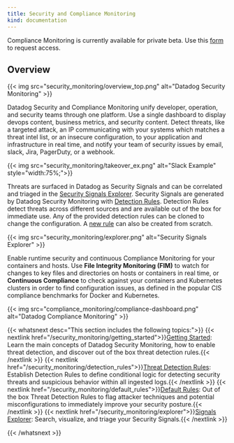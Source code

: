 ```yaml
---
title: Security and Compliance Monitoring
kind: documentation
---
```


<div class="alert alert-warning">
Compliance Monitoring is currently available for private beta. Use this <a href="https://docs.google.com/forms/d/e/1FAIpQLScTA913tNGptcAeNNdWlvgECjekYoDVJwR-OkMtZYnJnq-FWw/viewform">form</a> to request access.
</div>

## Overview

{{< img src="security_monitoring/overview_top.png" alt="Datadog Security Monitoring" >}}

Datadog Security and Compliance Monitoring unify developer, operation, and security teams through one platform. Use a single dashboard to display devops content, business metrics, and security content. Detect threats, like a targeted attack, an IP communicating with your systems which matches a threat intel list, or an insecure configuration, to your application and infrastructure in real time, and notify your team of security issues by email, slack, Jira, PagerDuty, or a webhook.

{{< img src="security_monitoring/takeover_ex.png" alt="Slack Example"  style="width:75%;">}}

Threats are surfaced in Datadog as Security Signals and can be correlated and triaged in the [Security Signals Explorer][1]. Security Signals are generated by Datadog Security Monitoring with [Detection Rules][2]. Detection Rules detect threats across different sources and are available out of the box for immediate use. Any of the provided detection rules can be cloned to change the configuration. A [new rule][3] can also be created from scratch.

{{< img src="security_monitoring/explorer.png" alt="Security Signals Explorer"  >}}

Enable runtime security and continuous Compliance Monitoring for your containers and hosts. Use **File Integrity Monitoring (FIM)** to watch for changes to key files and directories on hosts or containers in real time, or **Continuous Compliance** to check against your containers and Kubernetes clusters in order to find configuration issues, as defined in the popular CIS compliance benchmarks for Docker and Kubernetes.

{{< img src="compliance_monitoring/compliance-dashboard.png" alt="Datadog Compliance Monitoring" >}}

{{< whatsnext desc="This section includes the following topics:">}}
  {{< nextlink href="/security_monitoring/getting_started">}}<u>Getting Started</u>: Learn the main concepts of Datadog Security Monitoring, how to enable threat detection, and discover out of the box threat detection rules.{{< /nextlink >}}
  {{< nextlink href="/security_monitoring/detection_rules">}}<u>Threat Detection Rules</u>: Establish Detection Rules to define conditional logic for detecting security threats and suspicious behavior within all ingested logs.{{< /nextlink >}}
  {{< nextlink href="/security_monitoring/default_rules">}}<u>Default Rules</u>: Out of the box Threat Detection Rules to flag attacker techniques and potential misconfigurations to immediately improve your security posture.{{< /nextlink >}}
  {{< nextlink href="/security_monitoring/explorer">}}<u>Signals Explorer</u>: Search, visualize, and triage your Security Signals.{{< /nextlink >}}

{{< /whatsnext >}}

[1]: https://app.datadoghq.com/security
[2]: https://app.datadoghq.com/security/configuration/rules
[3]: https://app.datadoghq.com/security/configuration/rules/new

